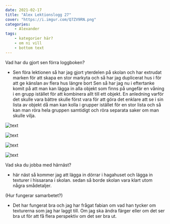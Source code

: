 ```yaml
---
date: 2021-02-17
title: "Alex Lektionslogg 27"
cover: "https://i.imgur.com/Q7ZV9RN.png"
categories: 
    - Alexander
tags:
    - kategorier här?
    - om ni vill
    - bottom text
---
```



Vad har du gjort sen förra loggboken?
- Sen föra lektionen så har jag gjort yterdelen på skolan och har extrudat marken för att skapa en stor markyta och så har jag duplicerat hus i för att ge känslan av flera hus längre bort
Sen så har jag nu i eftertanke komit på att man kan lägga in alla objekt som finns på ungefär en våning i en grupp istället för att kombinera allt till ett objekt. En anledning varför det skulle
vara bättre skulle först vara för att göra det enklare att se i sin lista av objekt då man kan kolla i grupper istället för en stor lista och så kan man röra hela gruppen samtidigt och 
röra separata saker om man skulle vilja.

![text](https://cdn.discordapp.com/attachments/368028804784062467/811586837515993118/unknown.png)

![text](https://cdn.discordapp.com/attachments/368028804784062467/811586891131650049/unknown.png)

![text](https://cdn.discordapp.com/attachments/368028804784062467/811586951656243210/unknown.png)

![text](https://cdn.discordapp.com/attachments/368028804784062467/811587620550475815/unknown.png)

Vad ska du jobba med härnäst?
- här näst så kommer jag att lägga in dörrar i hagahuset och lägga in texturer i hissarana i skolan. sedan så borde skolan vara klart utom några smådetaljer.

(Hur fungerar samarbetet?)
- Det har fungerat bra och jag har frågat fabian om vad han tycker om texturerna som jag har laggt till. Om jag ska ändra färger eller om det ser bra ut för att få flera perspektiv 
om det ser bra ut. 
